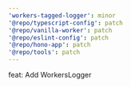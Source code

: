 ```yaml
---
'workers-tagged-logger': minor
'@repo/typescript-config': patch
'@repo/vanilla-worker': patch
'@repo/eslint-config': patch
'@repo/hono-app': patch
'@repo/tools': patch
---
```


feat: Add WorkersLogger
